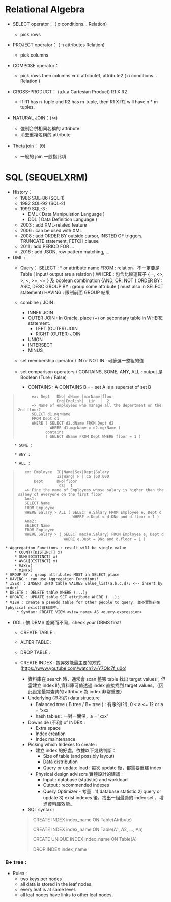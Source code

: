 # Relational Algebra 
* SELECT operator： ( σ conditions... Relation)
    * pick rows
    
* PROJECT operator： ( π attributes Relation)
    * pick columns
    
* COMPOSE operator：
    * pick rows then columns 
    => π attribute1, attribute2 ( σ conditions... Relation )
    
* CROSS-PRODUCT： (a.k.a Cartesian Product) R1 X R2
    * If R1 has n-tuple and R2 has m-tuple, then R1 X R2 will have n * m tuples.
    
* NATURAL JOIN：(⋈)   
    * 強制合併相同名稱的 attribute
    * 消去重複名稱的 attribute
    
* Theta join： (θ)
    * 一般的 join 一般指此項

# SQL (SEQUELXRM)
* History：
    * 1986 SQL-86 (SQL-1)
    * 1992 SQL-92 (SQL-2)
    * 1999 SQL-3 : 
        * DML ( Data Manipulstion Language )
        * DDL ( Data Definition Language )
    * 2003 : add XML-related feature
    * 2006 : can be used with XML
    * 2008 : add ORDER BY outside cursor, INSTED OF triggers, TRUNCATE statement, FETCH clause
    * 2011 : add PERIOD FOR ...
    * 2016 : add JSON, row pattern matching, ...
* DML :
    * Query：
        SELECT : * or attribute name
        FROM : relation，不一定要是 Table ( input/ output are a relation )
        WHERE : 包含比較運算子 { =, <>, >, <, >=, <= } 及 boolean combination {AND, OR, NOT }
        ORDER BY : ASC, DESC
        GROUP BY : group some attribute ( must also in SELECT statement)
        HAVING : 限制前面 GROUP 結果

    * combine / JOIN : 
        * INNER JOIN
        * OUTER JOIN : In Oracle, place (+) on secondary table in WHERE statement.
            * LEFT (OUTER) JOIN
            * RIGHT (OUTER) JOIN
        * UNION
        * INTERSECT
        * MINUS
    * set membership operator / IN or NOT IN : 可篩選一整組的值
    * set comparison operators / CONTAINS, SOME, ANY, ALL : output 是 Boolean (Ture / False)
        * CONTAINS : A CONTAINS B == set A is a superset of set B
>           ex: Dept   DNo| dName |marName|floor
>                      Eng|English|  Lin  |  2
>           => Name of employees who manage all the department on the 2nd floor?
>           SELECT d1.mgrName
>           FROM Dept d1
>           WHERE ( SELECT d2.dName FROM Dept d2
>                   WHERE d1.mgrName = d2.mgrName )
>                 contains
>                 ( SELECT dName FROM Dept WHERE floor = 1 )

        * SOME :
        
        * ANY :
        
        * ALL :
        
>        ex: Employee  ID|Name|Sex|Dept|Salary
>                      12|Wang| F | CS |60,000
>            Dept      DNo|floor
>                       CS|  1
>        => Fine the name of Employees whose salary is higher than the salaey of everyone on the first floor
>        Ans1:
>        SELECT Name
>        FROM Employee
>        WHERE Salary > ALL ( SELECT e.Salary FROM Employee e, Dept d
>                             WHERE e.Dept = d.DNo and d.floor = 1 )
>        Ans2:
>        SELECT Name
>        FROM Employee
>        WHERE Salary > ( SELECT max(e.Salary) FROM Employee e, Dept d
>                         WHERE e.Dept = DNo and d.floor = 1 )
>        

    * Aggregation Functions : result will be single value
        * COUNT([DISTINCT] x)
        * SUM([DISTINCT] x)
        * AVG([DISTINCT] x)
        * MAX(x)
        * MIN(x)
    * GROUP BY : group attributes MUST in SELECT place
    * HAVING : can use Aggregation Functions!
    * ISERT : INSERT INTO table VALUES value_list(a,b,c,d); <-- insert by order!
    * DELETE : DELETE table WHERE (...);
    * UPDATE : UPDATE table SET attribute WHERE (...);
    * VIEW : create a pseudo table for other people to query. 並不實際存在(physical exist)資料庫中。
         * Syntax: CREATE VIEW <view_name> AS <query-expression>
         
* DDL : 依 DBMS 差異而不同，check your DBMS first!
    * CREATE TABLE :
    * ALTER TABLE :
    * DROP TABLE :
    * CREATE INDEX : 提昇效能最主要的方式 (https://www.youtube.com/watch?v=Y7Qlc7f_u0o)
        * 資料庫在 search 時，通常會 scan 整張 table 找出 target values；但當建立 index 時,資料庫可值透過 index 直接找到 target values。（因此設定最常查詢的 attribute 為 index 非常重要）
        * Underlying (基本的) data structure
            * Balanced tree ( B tree / B+ tree ) : 有序的(?!), 0 < a <= 12 or a = 'xxx'
            * hash tables : 一對一關係，a = 'xxx'
        * Downside (不利) of INDEX :
            * Extra space
            * Index creation
            * Index maintenance
        * Picking which Indexes to create :
            * 建立 index 的好處，依據以下幾點判斷：
                * Size of table (and possibly layout)
                * Data distribution
                * Query or update load : 每次 update 後，都需要重建 index
            * Physical design advisors 實體設計的建議 :
                * Input : database (statistic) and workload
                * Output : recommended indexes
                * Query Optimizer - 考量 : 1) database statistic 2) query or update 3) exist indexes 後，找出一組最適的 index set ，增進資料庫效能。
        * SQL syntax :
        
        > CREATE INDEX index_name ON Table(Atribute)
        > 
        > CREATE INDEX index_name ON Table(A1, A2, ..., An)
        > 
        > CREATE UNIQUE INDEX index_name ON Table(A)
        > 
        > DROP INDEX index_name
        

### B+ tree :
* Rules :
    * two keys per nodes
    * all data is stored in the leaf nodes.
    * every leaf is at same level.
    * all leaf nodes have links to other leaf nodes.
